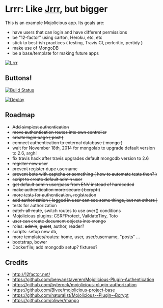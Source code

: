 # Lrrr: Like [Jrrr](https://github.com/davemenninger/jrrr), but bigger

This is an example Mojolicious app.  Its goals are:

* have users that can login and have different permissions
* be "12-factor" using carton, Heroku, etc, etc
* stick to best-ish practices ( testing, Travis CI, perlcritic, pertidy )
* make use of MongoDB
* be a base/template for making future apps

[![Lrrr](http://img4.wikia.nocookie.net/__cb20130329124434/en.futurama/images/c/c5/Lurr.png)](http://theinfosphere.org/Lrrr)

## Buttons!

[![Build Status](https://travis-ci.org/davemenninger/lrrr.svg?branch=master)](https://travis-ci.org/davemenninger/lrrr)

[![Deploy](https://www.herokucdn.com/deploy/button.png)](https://heroku.com/deploy)

## Roadmap

* ~~Add simplest authentication~~
* ~~move authentication routes into own controller~~
* ~~create login page ( post )~~
* ~~connect authentication to external database ( mongo )~~
* wait for November 18th, 2014 for mongolab to upgrade default version to 2.6, argh!
* fix travis hack after travis upgrades default mongodb version to 2.6
* ~~register new user~~
* ~~prevent register dupe username~~
* ~~prevent bots with captcha or something ( how to automate tests then? )~~
* ~~script to create default admin user~~
* ~~get default admin user/pass from ENV instead of hardcoded~~
* ~~make authentication more secure ( bcrypt )~~
* ~~more tests for authentication, registration~~
* ~~add authorization ( logged in user can see some things, but not others )~~
* tests for authorization
* ~~catch-all route~~, switch routes to use over() conditions
* Mojolicious plugins: CSRFProtect, VaildateTiny, Toto
* ~~user can create document objects into mongo~~
* roles: ~~admin~~, ~~guest~~, author, reader?
* scripts: setup new db,
* more templates/routes: ~~home~~, ~~user~~, user/:username, "posts" ...
* bootstrap, bower
* Dockerfile; add mongodb setup? fixtures?

## Credits

* http://12factor.net/
* https://github.com/benvanstaveren/Mojolicious-Plugin-Authentication
* https://github.com/byterock/mojolicious-plugin-authorization
* https://github.com/Bivee/mojolicious-project-base
* https://github.com/naturalist/Mojolicious--Plugin--Bcrypt
* https://github.com/oliwer/mango
